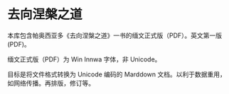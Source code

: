 # 去向涅槃之道

本库包含帕奥西亚多《去向涅槃之道》一书的缅文正式版（PDF）。英文第一版(PDF)。

缅文正式版（PDF）为 Win Innwa 字体，非 Unicode。

目标是将文件格式转换为 Unicode 编码的 Marddown 文档。以利于数据重用，如网络传播。再排版，修订等。
